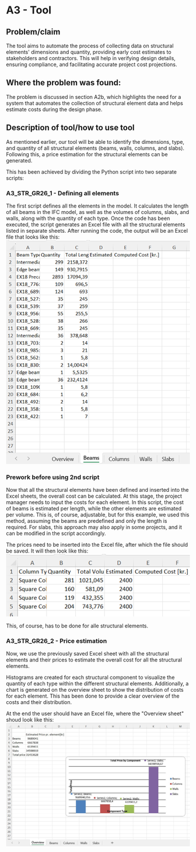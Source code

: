 # A3 - Tool

## Problem/claim
The tool aims to automate the process of collecting data on structural elements' dimensions and quantity, providing early cost estimates to stakeholders and contractors. This will help in verifying design details, ensuring compliance, and facilitating accurate project cost projections.

## Where the problem was found:
The problem is discussed in section A2b, which highlights the need for a system that automates the collection of structural element data and helps estimate costs during the design phase.

## Description of tool/how to use tool
As mentioned earlier, our tool will be able to identify the dimensions, type, and quantity of all structural elements (beams, walls, columns, and slabs). Following this, a price estimation for the structural elements can be generated.

This has been achieved by dividing the Python script into two separate scripts:

### A3_STR_GR26_1 - Defining all elements
The first script defines all the elements in the model. It calculates the length of all beams in the IFC model, as well as the volumes of columns, slabs, and walls, along with the quantity of each type.
Once the code has been executed, the script generates an Excel file with all the structural elements listed in separate sheets. After running the code, the output will be an Excel file that looks like this:
![Alt text](Excel1.jpg)

### Prework before using 2nd script
Now that all the structural elements have been defined and inserted into the Excel sheets, the overall cost can be calculated. At this stage, the project manager needs to input the costs for each element. In this script, the cost of beams is estimated per length, while the other elements are estimated per volume. This is, of course, adjustable, but for this example, we used this method, assuming the beams are predefined and only the length is required. For slabs, this approach may also apply in some projects, and it can be modified in the script accordingly.

The prices need to be inserted into the Excel file, after which the file should be saved. It will then look like this:
![Alt text](Excel2.jpg)

This, of course, has to be done for alle structural elements.

### A3_STR_GR26_2 - Price estimation
Now, we use the previously saved Excel sheet with all the structural elements and their prices to estimate the overall cost for all the structural elements.

Histograms are created for each structural component to visualize the quantity of each type within the different structural elements. Additionally, a chart is generated on the overview sheet to show the distribution of costs for each element. This has been done to provide a clear overview of the costs and their distribution.

At the end the user should have an Excel file, where the "Overview sheet" shoud look like this:
![Alt text](Excel3.jpg)
